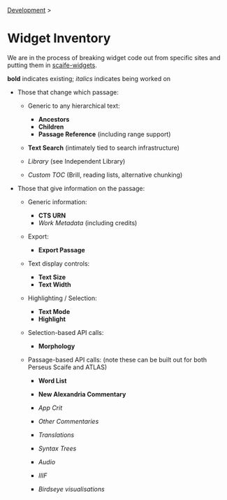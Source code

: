 [Development](/development.html) >

# Widget Inventory

We are in the process of breaking widget code out from specific sites and putting them in [scaife-widgets](https://github.com/scaife-viewer/scaife-widgets).

**bold** indicates existing; _italics_ indicates being worked on

  * Those that change which passage:

    * Generic to any hierarchical text:
        * **Ancestors**
        * **Children**
        * **Passage Reference** (including range support)

    * **Text Search** (intimately tied to search infrastructure)
    * _Library_ (see Independent Library)
    * _Custom TOC_ (Brill, reading lists, alternative chunking)

  * Those that give information on the passage:

    * Generic information:
        * **CTS URN**
        * _Work Metadata_ (including credits)
		
    * Export:
        * **Export Passage**

    * Text display controls:
        * **Text Size**
        * **Text Width**

    * Highlighting / Selection:
        * **Text Mode**
        * **Highlight**

    * Selection-based API calls:
        * **Morphology**
		
    * Passage-based API calls: (note these can be built out for both Perseus Scaife and ATLAS)
        * **Word List**
        * **New Alexandria Commentary**
        * _App Crit_
        * _Other Commentaries_
        * _Translations_
        * _Syntax Trees_
        * _Audio_
        * _IIIF_

      * _Birdseye visualisations_
